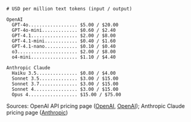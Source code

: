 ```
# USD per million text tokens (input / output)

OpenAI
  GPT‑4o.................. $5.00 / $20.00
  GPT‑4o‑mini............. $0.60 / $2.40
  GPT‑4.1................. $2.00 / $8.00
  GPT‑4.1‑mini............ $0.40 / $1.60
  GPT‑4.1‑nano............ $0.10 / $0.40
  o3...................... $2.00 / $8.00
  o4‑mini................. $1.10 / $4.40

Anthropic Claude
  Haiku 3.5............... $0.80 / $4.00
  Sonnet 3.5.............. $3.00 / $15.00
  Sonnet 3.7.............. $3.00 / $15.00
  Sonnet 4................ $3.00 / $15.00
  Opus 4.................. $15.00 / $75.00
```

Sources: OpenAI API pricing page ([OpenAI][1], [OpenAI][1]); Anthropic Claude pricing page ([Anthropic][2])

[1]: https://openai.com/api/pricing/ "Pricing | OpenAI"
[2]: https://docs.anthropic.com/en/docs/about-claude/pricing "Pricing - Anthropic"
